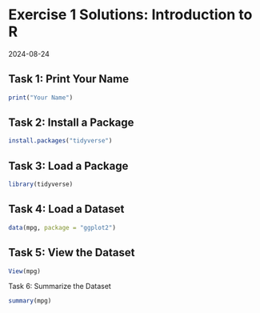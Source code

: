 # Exercise 1 Solutions: Introduction to R
2024-08-24

## Task 1: Print Your Name


``` r
print("Your Name")
```

## Task 2: Install a Package


``` r
install.packages("tidyverse")
```

## Task 3: Load a Package


``` r
library(tidyverse)
```

## Task 4: Load a Dataset


``` r
data(mpg, package = "ggplot2")
```

## Task 5: View the Dataset


``` r
View(mpg)
```

Task 6: Summarize the Dataset


``` r
summary(mpg)
```

